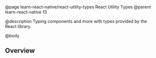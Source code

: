 
@page learn-react-native/react-utility-types React Utility Types
@parent learn-react-native 13

@description Typing components and more with types provided by the React library.

@body

## Overview